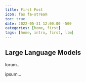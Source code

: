 ```yaml
---
title: First Post
icon: fas fa-stream
toc: true
date: 2022-05-31 12:00:00 -500
categories: [home, first]
tags: [home, intro, first, llm]
---
```


## Large Language Models

lorum..

ipsum...
